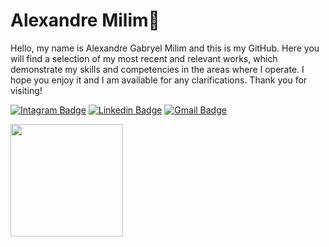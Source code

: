   <h1>Alexandre Milim👾 </h1>

<span>Hello, my name is Alexandre Gabryel Milim and this is my GitHub. Here you will find a selection of my most recent and relevant works, which demonstrate my skills and competencies in the areas where I operate. I hope you enjoy it and I am available for any clarifications. Thank you for visiting!
</span>
 
[![Intagram Badge](https://img.shields.io/badge/-milim.batman-00875f?style=flat-square&logo=Instagram&logoColor=white&link=https://www.instagram.com/milim.batman/)](https://www.instagram.com/milim.batman/) 
[![Linkedin Badge](https://img.shields.io/badge/-Alexandre%20Milim-00875f?style=flat-square&logo=Linkedin&logoColor=white&link=https://www.linkedin.com/in/alexandre-milim-1ba537269/)](https://www.linkedin.com/in/alexandre-milim-1ba537269/) 
[![Gmail Badge](https://img.shields.io/badge/-alexandremilim15@gmail.com-00875f?style=flat-square&logo=Gmail&logoColor=white&link=mailto:alexandremilim15@gmail.com)](mailto:alexandremilim15@gmail.com)

 <img height="180em" src="https://github-readme-stats.vercel.app/api/top-langs/?username=Alexandre-Milim&t&hide_border=true&count_private=true&layout=compact&langs_count=7&theme=tokyonight&include_all_commits=true&show_icons=true"/>
